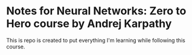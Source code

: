 # Notes for Neural Networks: Zero to Hero course by Andrej Karpathy
This is repo is created to put everything I'm learning while following this course.
